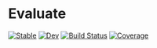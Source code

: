 # Evaluate

[![Stable](https://img.shields.io/badge/docs-stable-blue.svg)](https://rohandahale.github.io/Evaluate.jl/stable/)
[![Dev](https://img.shields.io/badge/docs-dev-blue.svg)](https://rohandahale.github.io/Evaluate.jl/dev/)
[![Build Status](https://github.com/rohandahale/VLBIReconEval.jl/actions/workflows/CI.yml/badge.svg?branch=main)](https://github.com/rohandahale/Evaluate.jl/actions/workflows/CI.yml?query=branch%3Amain)
[![Coverage](https://codecov.io/gh/rohandahale/Evaluate.jl/branch/main/graph/badge.svg)](https://codecov.io/gh/rohandahale/Evaluate.jl)
